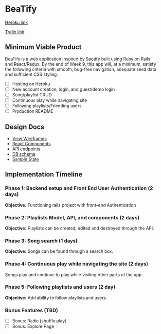 # BeaTify

[Heroku link][heroku]

[Trello link][trello]

[heroku]: http://www.herokuapp.com
[trello]: https://trello.com/b/EXU09EWm/beatify

## Minimum Viable Product

BeaTify is a web application inspired by Spotify built using Ruby on Rails and React/Redux.  By the end of Week 9, this app will, at a minimum, satisfy the following criteria with smooth, bug-free navigation, adequate seed data and sufficient CSS styling:

- [ ] Hosting on Heroku
- [ ] New account creation, login, and guest/demo login
- [ ] Song/playlist CRUD
- [ ] Continuous play while navigating site
- [ ] Following playlists/Friending users
- [ ] Production README

## Design Docs
* [View Wireframes][wireframes]
* [React Components][components]
* [API endpoints][api-endpoints]
* [DB schema][schema]
* [Sample State][sample-state]

[wireframes]: docs/wireframes
[components]: docs/component-hierarchy.md
[sample-state]: docs/sample-state.md
[api-endpoints]: docs/api-endpoints.md
[schema]: docs/schema.md


## Implementation Timeline

### Phase 1: Backend setup and Front End User Authentication (2 days)

**Objective:** Functioning rails project with front-end Authentication

### Phase 2: Playlists Model, API, and components (2 days)

**Objective:** Playlists can be created, edited and destroyed through the API.

### Phase 3: Song search (1 days)

**Objective:** Songs can be found through a search box.

### Phase 4: Continuous play while navigating the site (2 days)

Songs play and continue to play while visiting other parts of the app.

### Phase 5: Following playlists and users (2 day)

**Objective:** Add ability to follow playlists and users.

### Bonus Features (TBD)
- [ ] Bonus: Radio (shuffle play)
- [ ] Bonus: Explore Page

